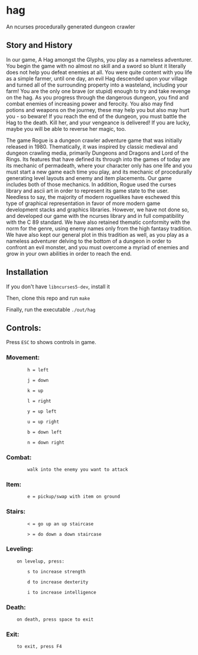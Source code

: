 # hag
An ncurses procedurally generated dungeon crawler

## Story and History

In our game, A Hag amongst the Glyphs, you play as a nameless adventurer.  You begin the game with no almost no skill and a sword so blunt it literally does not help you defeat enemies at all.  You were quite content with you life as a simple farmer, until one day, an evil Hag descended upon your village and turned all of the surrounding property into a wasteland, including your farm!  You are the only one brave (or stupid) enough to try and take revenge on the hag.  As you progress through the dangerous dungeon, you find and combat enemies of increasing power and ferocity.  You also may find potions and weapons on the journey, these may help you but also may hurt you - so beware!  If you reach the end of the dungeon, you must battle the Hag to the death.  Kill her, and your vengeance is delivered! If you are lucky, maybe you will be able to reverse her magic, too.  

The game Rogue is a dungeon crawler adventure game that was initially released in 1980.  Thematically, it was inspired by classic medieval and dungeon crawling media, primarily Dungeons and Dragons and Lord of the Rings.  Its features that have defined its through into the games of today are its mechanic of permadeath, where your character only has one life and you must start a new game each time you play, and its mechanic of procedurally generating level layouts and enemy and item placements.  Our game includes both of those mechanics.  In addition, Rogue used the curses library and ascii art in order to represent its game state to the user.  Needless to say, the majority of modern roguelikes have eschewed this type of graphical representation in favor of more modern game development stacks and graphics libraries.  However, we have not done so, and developed our game with the ncurses library and in full compatibility with the C 89 standard.  We have also retained thematic conformity with the norm for the genre, using enemy names only from the high fantasy tradition.  We have also kept our general plot in this tradition as well, as you play as a nameless adventurer delving to the bottom of a dungeon in order to confront an evil monster, and you must overcome a myriad of enemies and grow in your own abilities in order to reach the end.  


## Installation

If you don't have `libncurses5-dev`, install it

Then, clone this repo and run `make`

Finally, run the executable `./out/hag`


## Controls:

Press `ESC` to shows controls in game.

### Movement:

			h = left

			j = down

			k = up

			l = right

			y = up left

			u = up right

			b = down left

			n = down right


### Combat:

			walk into the enemy you want to attack

### Item:

			e = pickup/swap with item on ground

### Stairs:

			< = go up an up staircase

			> = do down a down staircase


### Leveling:

		on levelup, press:

			s to increase strength

			d to increase dexterity

			i to increase intelligence


### Death:

		on death, press space to exit

### Exit:

		to exit, press F4
